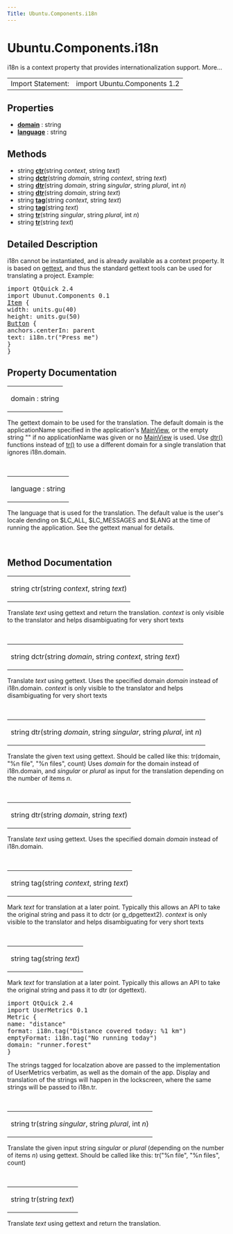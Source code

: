 ```yaml
---
Title: Ubuntu.Components.i18n
---
```


# Ubuntu.Components.i18n

<span class="subtitle"></span>
<!-- $$$i18n-brief -->
<p>i18n is a context property that provides internationalization support. More...</p>
<!-- @@@i18n -->
<table class="alignedsummary">
<tr><td class="memItemLeft rightAlign topAlign"> Import Statement:</td><td class="memItemRight bottomAlign"> import Ubuntu.Components 1.2</td></tr></table><ul>
</ul>
<h2 id="properties">Properties</h2>
<ul>
<li class="fn"><b><b><a href="#domain-prop">domain</a></b></b> : string</li>
<li class="fn"><b><b><a href="#language-prop">language</a></b></b> : string</li>
</ul>
<h2 id="methods">Methods</h2>
<ul>
<li class="fn">string <b><b><a href="#ctr-method">ctr</a></b></b>(string <i>context</i>, string <i>text</i>)</li>
<li class="fn">string <b><b><a href="#dctr-method">dctr</a></b></b>(string <i>domain</i>, string <i>context</i>, string <i>text</i>)</li>
<li class="fn">string <b><b><a href="#dtr-method-2">dtr</a></b></b>(string <i>domain</i>, string <i>singular</i>, string <i>plural</i>, int <i>n</i>)</li>
<li class="fn">string <b><b><a href="#dtr-method">dtr</a></b></b>(string <i>domain</i>, string <i>text</i>)</li>
<li class="fn">string <b><b><a href="#tag-method-2">tag</a></b></b>(string <i>context</i>, string <i>text</i>)</li>
<li class="fn">string <b><b><a href="#tag-method">tag</a></b></b>(string <i>text</i>)</li>
<li class="fn">string <b><b><a href="#tr-method-2">tr</a></b></b>(string <i>singular</i>, string <i>plural</i>, int <i>n</i>)</li>
<li class="fn">string <b><b><a href="#tr-method">tr</a></b></b>(string <i>text</i>)</li>
</ul>
<!-- $$$i18n-description -->
<h2 id="details">Detailed Description</h2>
</p>
<p>i18n cannot be instantiated, and is already available as a context property. It is based on <a href="https://www.gnu.org/software/gettext/">gettext</a>, and thus the standard gettext tools can be used for translating a project. Example:</p>
<pre class="qml">import QtQuick 2.4
import Ubunut.Components 0.1
<span class="type"><a href="../sdk-14.10/QtQuick.Item.md">Item</a></span> {
<span class="name">width</span>: <span class="name">units</span>.<span class="name">gu</span>(<span class="number">40</span>)
<span class="name">height</span>: <span class="name">units</span>.<span class="name">gu</span>(<span class="number">50</span>)
<span class="type"><a href="Ubuntu.Components.Button.md">Button</a></span> {
<span class="name">anchors</span>.centerIn: <span class="name">parent</span>
<span class="name">text</span>: <span class="name">i18n</span>.<span class="name">tr</span>(<span class="string">&quot;Press me&quot;</span>)
}
}</pre>
<!-- @@@i18n -->
<h2>Property Documentation</h2>
<!-- $$$domain -->
<table class="qmlname"><tr valign="top" id="domain-prop"><td class="tblQmlPropNode"><p><span class="name">domain</span> : <span class="type">string</span></p></td></tr></table><p>The gettext domain to be used for the translation. The default domain is the applicationName specified in the application's <a href="Ubuntu.Components.MainView.md">MainView</a>, or the empty string &quot;&quot; if no applicationName was given or no <a href="Ubuntu.Components.MainView.md">MainView</a> is used. Use <a href="#dtr-method">dtr()</a> functions instead of <a href="#tr-method">tr()</a> to use a different domain for a single translation that ignores i18n.domain.</p>
<!-- @@@domain -->
<br/>
<!-- $$$language -->
<table class="qmlname"><tr valign="top" id="language-prop"><td class="tblQmlPropNode"><p><span class="name">language</span> : <span class="type">string</span></p></td></tr></table><p>The language that is used for the translation. The default value is the user's locale dending on $LC_ALL, $LC_MESSAGES and $LANG at the time of running the application. See the gettext manual for details.</p>
<!-- @@@language -->
<br/>
<h2>Method Documentation</h2>
<!-- $$$ctr -->
<table class="qmlname"><tr valign="top" id="ctr-method"><td class="tblQmlFuncNode"><p><span class="type">string</span> <span class="name">ctr</span>(<span class="type">string</span><i> context</i>, <span class="type">string</span><i> text</i>)</p></td></tr></table><p>Translate <i>text</i> using gettext and return the translation. <i>context</i> is only visible to the translator and helps disambiguating for very short texts</p>
<!-- @@@ctr -->
<br/>
<!-- $$$dctr -->
<table class="qmlname"><tr valign="top" id="dctr-method"><td class="tblQmlFuncNode"><p><span class="type">string</span> <span class="name">dctr</span>(<span class="type">string</span><i> domain</i>, <span class="type">string</span><i> context</i>, <span class="type">string</span><i> text</i>)</p></td></tr></table><p>Translate <i>text</i> using gettext. Uses the specified domain <i>domain</i> instead of i18n.domain. <i>context</i> is only visible to the translator and helps disambiguating for very short texts</p>
<!-- @@@dctr -->
<br/>
<!-- $$$dtr -->
<table class="qmlname"><tr valign="top" id="dtr-method-2"><td class="tblQmlFuncNode"><p><span class="type">string</span> <span class="name">dtr</span>(<span class="type">string</span><i> domain</i>, <span class="type">string</span><i> singular</i>, <span class="type">string</span><i> plural</i>, <span class="type">int</span><i> n</i>)</p></td></tr></table><p>Translate the given text using gettext. Should be called like this: tr(domain, &quot;%n file&quot;, &quot;%n files&quot;, count) Uses <i>domain</i> for the domain instead of i18n.domain, and <i>singular</i> or <i>plural</i> as input for the translation depending on the number of items <i>n</i>.</p>
<!-- @@@dtr -->
<br/>
<!-- $$$dtr -->
<table class="qmlname"><tr valign="top" id="dtr-method"><td class="tblQmlFuncNode"><p><span class="type">string</span> <span class="name">dtr</span>(<span class="type">string</span><i> domain</i>, <span class="type">string</span><i> text</i>)</p></td></tr></table><p>Translate <i>text</i> using gettext. Uses the specified domain <i>domain</i> instead of i18n.domain.</p>
<!-- @@@dtr -->
<br/>
<!-- $$$tag -->
<table class="qmlname"><tr valign="top" id="tag-method-2"><td class="tblQmlFuncNode"><p><span class="type">string</span> <span class="name">tag</span>(<span class="type">string</span><i> context</i>, <span class="type">string</span><i> text</i>)</p></td></tr></table><p>Mark <i>text</i> for translation at a later point. Typically this allows an API to take the original string and pass it to dctr (or g_dpgettext2). <i>context</i> is only visible to the translator and helps disambiguating for very short texts</p>
<!-- @@@tag -->
<br/>
<!-- $$$tag -->
<table class="qmlname"><tr valign="top" id="tag-method"><td class="tblQmlFuncNode"><p><span class="type">string</span> <span class="name">tag</span>(<span class="type">string</span><i> text</i>)</p></td></tr></table><p>Mark <i>text</i> for translation at a later point. Typically this allows an API to take the original string and pass it to dtr (or dgettext).</p>
<pre class="qml">import QtQuick 2.4
import UserMetrics 0.1
<span class="type">Metric</span> {
<span class="name">name</span>: <span class="string">&quot;distance&quot;</span>
<span class="name">format</span>: <span class="name">i18n</span>.<span class="name">tag</span>(<span class="string">&quot;Distance covered today: %1 km&quot;</span>)
<span class="name">emptyFormat</span>: <span class="name">i18n</span>.<span class="name">tag</span>(<span class="string">&quot;No running today&quot;</span>)
<span class="name">domain</span>: <span class="string">&quot;runner.forest&quot;</span>
}</pre>
<p>The strings tagged for localzation above are passed to the implementation of UserMetrics verbatim, as well as the domain of the app. Display and translation of the strings will happen in the lockscreen, where the same strings will be passed to i18n.tr.</p>
<!-- @@@tag -->
<br/>
<!-- $$$tr -->
<table class="qmlname"><tr valign="top" id="tr-method-2"><td class="tblQmlFuncNode"><p><span class="type">string</span> <span class="name">tr</span>(<span class="type">string</span><i> singular</i>, <span class="type">string</span><i> plural</i>, <span class="type">int</span><i> n</i>)</p></td></tr></table><p>Translate the given input string <i>singular</i> or <i>plural</i> (depending on the number of items <i>n</i>) using gettext. Should be called like this: tr(&quot;%n file&quot;, &quot;%n files&quot;, count)</p>
<!-- @@@tr -->
<br/>
<!-- $$$tr -->
<table class="qmlname"><tr valign="top" id="tr-method"><td class="tblQmlFuncNode"><p><span class="type">string</span> <span class="name">tr</span>(<span class="type">string</span><i> text</i>)</p></td></tr></table><p>Translate <i>text</i> using gettext and return the translation.</p>
<!-- @@@tr -->
<br/>
